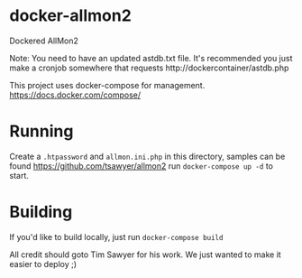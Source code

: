 # docker-allmon2
Dockered AllMon2

Note: You need to have an updated astdb.txt file. It's recommended you just make a cronjob somewhere that requests http://dockercontainer/astdb.php

This project uses docker-compose for management. https://docs.docker.com/compose/

# Running

Create a `.htpassword` and `allmon.ini.php` in this directory, samples can be found https://github.com/tsawyer/allmon2
run `docker-compose up -d` to start.

# Building

If you'd like to build locally, just run `docker-compose build`

All credit should goto Tim Sawyer for his work. We just wanted to make it easier to deploy ;)

